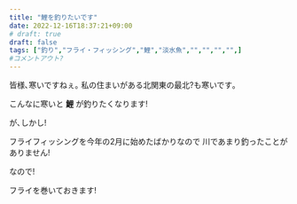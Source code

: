 ```yaml
---
title: "鯉を釣りたいです"
date: 2022-12-16T18:37:21+09:00
# draft: true
draft: false
tags: ["釣り","フライ・フィッシング","鯉","淡水魚","","","","",]
#コメントアウト?
---
```

皆様､寒いですねぇ｡
私の住まいがある北関東の最北?も寒いです｡

こんなに寒いと **鯉** が釣りたくなります!

が､しかし!

フライフィッシングを今年の2月に始めたばかりなので
川であまり釣ったことがありません!


なので!

フライを巻いておきます!
<!--コメントアウト-->
<!--more-->
<!-- 

空白を入れたい時に使う
&nbsp;

-->